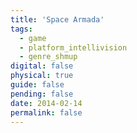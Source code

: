 ```yaml
---
title: 'Space Armada'
tags:
  - game
  - platform_intellivision
  - genre_shmup
digital: false
physical: true
guide: false
pending: false
date: 2014-02-14
permalink: false
---
```

